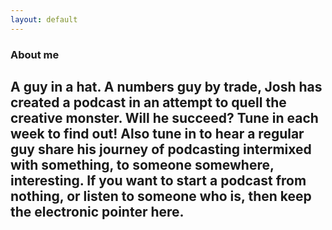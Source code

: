 ```yaml
---
layout: default
---
```



### About me

A guy in a hat.
A numbers guy by trade, Josh has created a podcast in an attempt to quell the creative monster. Will he succeed? 
Tune in each week to find out! Also tune in to hear a regular guy share his journey of podcasting intermixed with something, to someone somewhere, interesting. 
If you want to start a podcast from nothing, or listen to someone who is, then keep the electronic pointer here.
---
